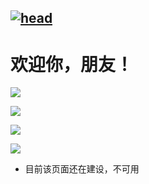[![head](https://s2.ax1x.com/2019/10/29/KfmtWd.png)]()
---  
  
# 欢迎你，朋友！  

[![](https://s2.ax1x.com/2019/10/29/KfmUSA.png)](https://github.com/GUET-CSSTA-GC/ORG-POLICY/blob/master/mdflies/FormatOfReports/FormatOfReports.md)

[![](https://s2.ax1x.com/2019/10/29/Kfmdyt.png)]()

[![](https://s2.ax1x.com/2019/10/29/KfmwOP.png)](https://github.com/GUET-CSSTA-GC/ORG-POLICY/blob/master/mdflies/DeveloperPrivicy/DeveloperPrivicy.md)

[![](https://s2.ax1x.com/2019/10/29/KfmaQI.png)]()

* 目前该页面还在建设，不可用